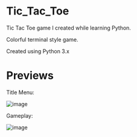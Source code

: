 # Tic_Tac_Toe
Tic Tac Toe game I created while learning Python.

Colorful terminal style game.

Created using Python 3.x

# Previews

Title Menu:

![image](https://user-images.githubusercontent.com/68248054/121975975-7a696900-cd48-11eb-8d2b-a6c484ca18b5.png)

Gameplay:

![image](https://user-images.githubusercontent.com/68248054/121975773-1050c400-cd48-11eb-9813-4a5f81337af4.png)

